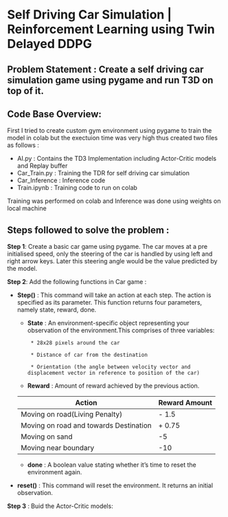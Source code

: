 # Self Driving Car Simulation | Reinforcement Learning using Twin Delayed DDPG

## Problem Statement : Create a self driving car simulation game using pygame and run T3D on top of it.

## Code Base Overview:


First I tried to create custom gym environment using pygame to train the model in colab but the exectuion time was very high thus created two files as follows :

* AI.py : Contains the TD3 Implementation including Actor-Critic models and Replay buffer
* Car_Train.py : Training the TDR for self driving car simulation
* Car_Inference : Inference code
* Train.ipynb : Training code to run on colab

Training was performed on colab and Inference was done using weights on local machine

## Steps followed to solve the problem :

__Step 1__: Create a basic car game using pygame. The car moves at a pre initialised speed, only the steering of the car is handled by using left and right arrow keys. Later this steering angle would be the value predicted by the model.

__Step 2__: Add the following functions in Car game :

* __Step()__ : This command will take an action at each step. The action is specified as its parameter. This function returns four parameters, namely state, reward, done.

  * __State__ : An environment-specific object representing your observation of the environment.This comprises of three variables:
  
         * 28x28 pixels around the car
         
         * Distance of car from the destination 
         
         * Orientation (the angle between velocity vector and displacement vector in reference to position of the car) 
  
  * __Reward__ : Amount of reward achieved by the previous action.
  
  Action                                 | Reward Amount
  -------------------------------------- | -------------
  Moving on road(Living Penalty)         | - 1.5
  Moving on road and towards Destination | + 0.75
  Moving on sand                         | -5 
  Moving near boundary                   | -10
  
  * __done__ : A boolean value stating whether it’s time to reset the environment again.

* __reset()__ : This command will reset the environment. It returns an initial observation.

__Step 3__ : Buid the Actor-Critic models:
